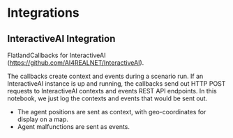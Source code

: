 Integrations
============

InteractiveAI Integration
-------------------------
FlatlandCallbacks for InteractiveAI (https://github.com/AI4REALNET/InteractiveAI).

The callbacks create context and events during a scenario run.
If an InteractiveAI instance is up and running, the callbacks  send out HTTP POST requests to InteractiveAI contexts and events REST API endpoints.
In this notebook, we just log the contexts and events that would be sent out.

- The agent positions are sent as context, with geo-coordinates for display on a map.
- Agent malfunctions are sent as events.